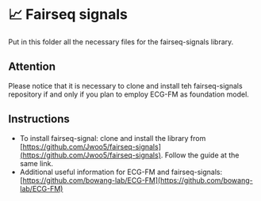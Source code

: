 # 📈 Fairseq signals

Put in this folder all the necessary files for the fairseq-signals library.

## Attention
Please notice that it is necessary to clone and install teh fairseq-signals repository if and only if you plan to employ ECG-FM as foundation model.


## Instructions
- To install fairseq-signal: clone and install the library from [https://github.com/Jwoo5/fairseq-signals](https://github.com/Jwoo5/fairseq-signals). Follow the guide at the same link. 
- Additional useful information for ECG-FM and fairseq-signals: [https://github.com/bowang-lab/ECG-FM](https://github.com/bowang-lab/ECG-FM)
